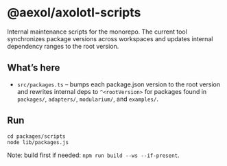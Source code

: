 # @aexol/axolotl-scripts

Internal maintenance scripts for the monorepo. The current tool synchronizes package versions across workspaces and updates internal dependency ranges to the root version.

## What’s here

- `src/packages.ts` – bumps each package.json version to the root version and rewrites internal deps to `^<rootVersion>` for packages found in `packages/`, `adapters/`, `modularium/`, and `examples/`.

## Run

```
cd packages/scripts
node lib/packages.js
```

Note: build first if needed: `npm run build --ws --if-present`.
